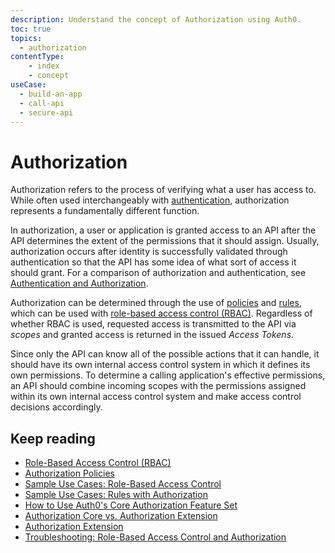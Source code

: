```yaml
---
description: Understand the concept of Authorization using Auth0.
toc: true
topics:
  - authorization
contentType: 
    - index
    - concept
useCase:
  - build-an-app
  - call-api
  - secure-api
---
```

# Authorization

Authorization refers to the process of verifying what a user has access to. While often used interchangeably with [authentication](/authentication-auth/current), authorization represents a fundamentally different function. 

In authorization, a user or application is granted access to an API after the API determines the extent of the permissions that it should assign. Usually, authorization occurs after identity is successfully validated through authentication so that the API has some idea of what sort of access it should grant. For a comparison of authorization and authentication, see [Authentication and Authorization](/authorization/concepts/authz-and-authn).

Authorization can be determined through the use of [policies](/authorization/concepts/policies) and [rules](/authorization/concepts/authz-rules), which can be used with [role-based access control (RBAC)](/authorization/concepts/rbac). Regardless of whether RBAC is used, requested access is transmitted to the API via <dfn data-key="scope">scopes</dfn> and granted access is returned in the issued <dfn data-key="access-token">Access Tokens</dfn>.

Since only the API can know all of the possible actions that it can handle, it should have its own internal access control system in which it defines its own permissions. To determine a calling application's effective permissions, an API should combine incoming scopes with the permissions assigned within its own internal access control system and make access control decisions accordingly.

## Keep reading

- [Role-Based Access Control (RBAC)](/authorization/concepts/rbac)
- [Authorization Policies](/authorization/concepts/policies)
- [Sample Use Cases: Role-Based Access Control](/authorization/concepts/sample-use-cases-rbac)
- [Sample Use Cases: Rules with Authorization](/authorization/concepts/sample-use-cases-rules)
- [How to Use Auth0's Core Authorization Feature Set](/authorization/guides/how-to)
- [Authorization Core vs. Authorization Extension](/authorization/concepts/core-vs-extension)
- [Authorization Extension](/extensions/authorization-extension)
- [Troubleshooting: Role-Based Access Control and Authorization](/authorization/concepts/troubleshooting)
